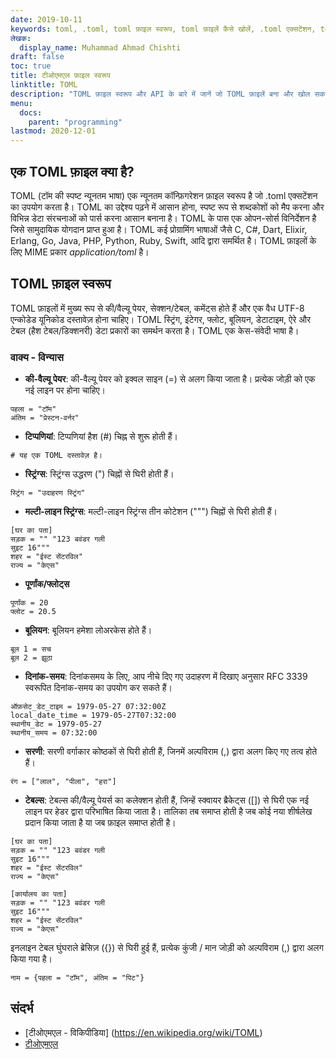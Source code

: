 ```yaml
---
date: 2019-10-11
keywords: toml, .toml, toml फ़ाइल स्वरूप, toml फ़ाइलें कैसे खोलें, .toml एक्सटेंशन, toml एक्सटेंशन
लेखक:
  display_name: Muhammad Ahmad Chishti
draft: false
toc: true
title: टीओएमएल फ़ाइल स्वरूप
linktitle: TOML
description: "TOML फ़ाइल स्वरूप और API के बारे में जानें जो TOML फ़ाइलें बना और खोल सकते हैं।"
menu:
  docs:
    parent: "programming"
lastmod: 2020-12-01
---
```


## एक TOML फ़ाइल क्या है? ##

TOML (टॉम की स्पष्ट न्यूनतम भाषा) एक न्यूनतम कॉन्फ़िगरेशन फ़ाइल स्वरूप है जो .toml एक्सटेंशन का उपयोग करता है। TOML का उद्देश्य पढ़ने में आसान होना, स्पष्ट रूप से शब्दकोशों को मैप करना और विभिन्न डेटा संरचनाओं को पार्स करना आसान बनाना है। TOML के पास एक ओपन-सोर्स विनिर्देशन है जिसे सामुदायिक योगदान प्राप्त हुआ है। TOML कई प्रोग्रामिंग भाषाओं जैसे C, C#, Dart, Elixir, Erlang, Go, Java, PHP, Python, Ruby, Swift, आदि द्वारा समर्थित है। TOML फ़ाइलों के लिए MIME प्रकार *application/toml* है।


## TOML फ़ाइल स्वरूप ##

TOML फ़ाइलों में मुख्य रूप से की/वैल्यू पेयर, सेक्शन/टेबल, कमेंट्स होते हैं और एक वैध UTF-8 एन्कोडेड यूनिकोड दस्तावेज़ होना चाहिए। TOML स्ट्रिंग, इंटेगर, फ्लोट, बूलियन, डेटाटाइम, ऐरे और टेबल (हैश टेबल/डिक्शनरी) डेटा प्रकारों का समर्थन करता है। TOML एक केस-संवेदी भाषा है।

### वाक्य - विन्यास ###

- **की-वैल्यू पेयर**: की-वैल्यू पेयर को इक्वल साइन (=) से अलग किया जाता है। प्रत्येक जोड़ी को एक नई लाइन पर होना चाहिए।

``` टॉमल
पहला = "टॉम"
अंतिम = "प्रेस्टन-वर्नर"
```

- **टिप्पणियां**: टिप्पणियां हैश (#) चिह्न से शुरू होती हैं।

``` टॉमल
# यह एक TOML दस्तावेज़ है।
```

- **स्ट्रिंग्स**: स्ट्रिंग्स उद्धरण (") चिह्नों से घिरी होती हैं।

``` टॉमल
स्ट्रिंग = "उदाहरण स्ट्रिंग"
```

- **मल्टी-लाइन स्ट्रिंग्स**: मल्टी-लाइन स्ट्रिंग्स तीन कोटेशन (""") चिह्नों से घिरी होती हैं।

``` टॉमल
[घर का पता]
सड़क = "" "123 बवंडर गली
सुइट 16"""
शहर = "ईस्ट सेंटरविल"
राज्य = "केएस"
```

- **पूर्णांक/फ्लोट्स**

``` टॉमल
पूर्णांक = 20
फ्लोट = 20.5
```

- **बूलियन**: बूलियन हमेशा लोअरकेस होते हैं।

``` टॉमल
बूल 1 = सच
बूल 2 = झूठा
```

- **दिनांक-समय**: दिनांकसमय के लिए, आप नीचे दिए गए उदाहरण में दिखाए अनुसार RFC 3339 स्वरूपित दिनांक-समय का उपयोग कर सकते हैं।

``` टॉमल
ऑफ़सेट_डेट_टाइम = 1979-05-27 07:32:00Z
local_date_time = 1979-05-27T07:32:00
स्थानीय_डेट = 1979-05-27
स्थानीय_समय = 07:32:00
```

- **सरणी**: सरणी वर्गाकार कोष्ठकों से घिरी होती हैं, जिनमें अल्पविराम (,) द्वारा अलग किए गए तत्व होते हैं।

``` टॉमल
रंग = ["लाल", "पीला", "हरा"]
```

- **टेबल्स**: टेबल्स की/वैल्यू पेयर्स का कलेक्शन होती हैं, जिन्हें स्क्वायर ब्रैकेट्स ([]) से घिरी एक नई लाइन पर हेडर द्वारा परिभाषित किया जाता है। तालिका तब समाप्त होती है जब कोई नया शीर्षलेख प्रदान किया जाता है या जब फ़ाइल समाप्त होती है।

``` टॉमल
[घर का पता]
सड़क = "" "123 बवंडर गली
सुइट 16"""
शहर = "ईस्ट सेंटरविल"
राज्य = "केएस"

[कार्यालय का पता]
सड़क = "" "123 बवंडर गली
सुइट 16"""
शहर = "ईस्ट सेंटरविल"
राज्य = "केएस"
```

इनलाइन टेबल घुंघराले ब्रेसिज़ ({}) से घिरी हुई हैं, प्रत्येक कुंजी / मान जोड़ी को अल्पविराम (,) द्वारा अलग किया गया है।

``` टॉमल
नाम = {पहला = "टॉम", अंतिम = "पिट"}
```

## संदर्भ ##

- [टीओएमएल - विकिपीडिया] (https://en.wikipedia.org/wiki/TOML)
- [टीओएमएल](https://toml.io/en/)


